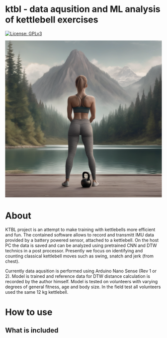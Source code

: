 # ktbl - data aqusition and ML analysis of kettlebell exercises

[![License: GPLv3](https://img.shields.io/badge/License-GPLv3-yellow.svg)](https://opensource.org/license/gpl-3-0) 

![cover](/reports/img/cover.png)


# About

KTBL project is an attempt to make training with kettlebells more efficient and fun.
The contained software allows to record and transmitt IMU data provided by a battery powered sensor,
attached to a kettlebell. On the host PC the data is saved and can be analyzed using pretrained CNN and
DTW technics in a post processor. Presently we focus on identifying and counting classical kettlebell moves such as swing, snatch and jerk (from chest).

Currently data aqusition is performed using Arduino Nano Sense (Rev 1 or 2).
Model is trained and reference data for DTW distance calculation is recorded by the author himself.
Model is tested on volunteers with varying degrees of general fitness, age and body size. In the field test all volunteers used the same 12 kg kettlebell.  



# How to use

## What is included
